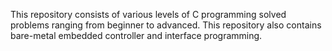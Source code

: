 This repository consists of various levels of C programming solved problems ranging from beginner to advanced.
This repository also contains bare-metal embedded controller and interface programming.
